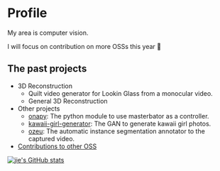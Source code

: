 # Profile
My area is computer vision.

I will focus on contribution on more OSSs this year 🙂

## The past projects
  * 3D Reconstruction
    * Quilt video generator for Lookin Glass from a monocular video.
    * General 3D Reconstruction
* Other projects
  * [onapy](https://github.com/xiong-jie-y/onapy): The python module to use masterbator as a controller.
  * [kawaii-girl-generator](https://github.com/xiong-jie-y/kawaii_girl_generator): The GAN to generate kawaii girl photos.
  * [ozeu](https://github.com/xiong-jie-y/ozeu): The automatic instance segmentation annotator to the captured video.
* [Contributions to other OSS](https://github.com/xiong-jie-y/xiong-jie-y/blob/master/contributions.md)

[![jie's GitHub stats](https://github-readme-stats.vercel.app/api?username=xiong-jie-y)](https://github.com/anuraghazra/github-readme-stats)
